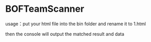 # BOFTeamScanner
usage：put your html file into the bin folder and rename it to 1.html

then the console will output the matched result and data
